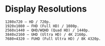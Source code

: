 # Display Resolutions

```text
1280x720 — HD / 720p. 
1920x1080 — FHD (Full HD) / 1080p. 
2560x1440 — QHD/WQHD (Quad HD) / 1440p. 
3840x2160 — UHD (Ultra HD) / 4K 2160p. 
7680×4320 — FUHD (Full Ultra HD) / 8K 4320p.  
```
